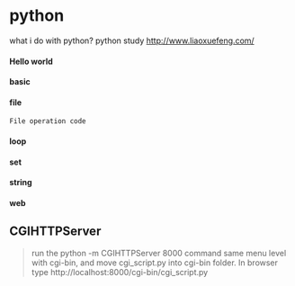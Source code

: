 # python

what i do with python?
python study http://www.liaoxuefeng.com/

#### Hello world

#### basic
#### file
	File operation code 
#### loop
#### set
#### string
#### web
CGIHTTPServer
--------
>run the python -m CGIHTTPServer 8000 command same menu level with cgi-bin,
and move cgi_script.py into cgi-bin folder.
In browser type http://localhost:8000/cgi-bin/cgi_script.py

